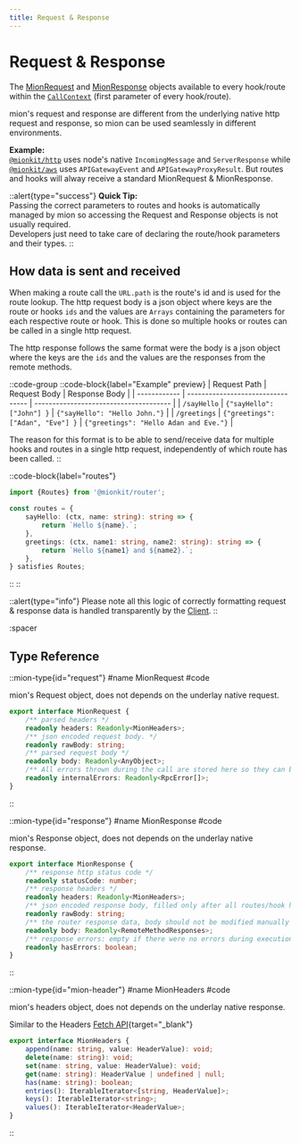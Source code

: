 ```yaml
---
title: Request & Response
---
```


# Request & Response

The [MionRequest](#request) and [MionResponse](#response) objects available to every hook/route within the [`CallContext`](./3.call-context.md) (first parameter of every hook/route).

mion's request  and response are different from the underlying native http request and response, so mion can be used seamlessly in different environments.

**Example:**    
[`@mionkit/http`](../3.platforms/1.node-js.md) uses node's native `IncomingMessage` and `ServerResponse` while [`@mionkit/aws`](../3.platforms/3.aws-lambda.md) uses `APIGatewayEvent` and `APIGatewayProxyResult`. But routes and hooks will alway receive a standard MionRequest & MionResponse.


::alert{type="success"}
**Quick Tip:**
<br>
Passing the correct parameters to routes and hooks is automatically managed by mion so accessing the Request and Response objects is not usually required.
<br>
Developers just need to take care of declaring the route/hook parameters and their types.
::

## How data is sent and received

When making a route call the `URL.path` is the route's id and is used for the route lookup. The http request body is a json object where keys are the route or hooks `ids` and the values are `Arrays` containing the parameters for each respective route or hook. This is done so multiple hooks or routes can be called in a single http request.

The http response follows the same format were the body is a json object where the keys are the `ids` and the values are the responses from the remote methods.

::code-group
::code-block{label="Example" preview}
| Request Path | Request Body                      | Response Body                          |
| ------------ | --------------------------------- | -------------------------------------- |
| `/sayHello`  | `{"sayHello": ["John"] }`         | `{"sayHello": "Hello John."}`          |
| `/greetings` | `{"greetings": ["Adan", "Eve"] }` | `{"greetings": "Hello Adan and Eve."}` |

The reason for this format is to be able to send/receive data for multiple hooks and routes in a single http request, independently of which route has been called.
::

::code-block{label="routes"}
<!-- embedme ../../../packages/router/examples/req-resp.routes.ts -->
```ts
import {Routes} from '@mionkit/router';

const routes = {
    sayHello: (ctx, name: string): string => {
        return `Hello ${name}.`;
    },
    greetings: (ctx, name1: string, name2: string): string => {
        return `Hello ${name1} and ${name2}.`;
    },
} satisfies Routes;

```
::
::

::alert{type="info"}
Please note all this logic of correctly formatting request & response data is handled transparently by the [Client](./4.client.md).
::


:spacer

## Type Reference

::mion-type{id="request"}
#name
MionRequest
#code

mion's Request object, does not depends on the underlay native request.

<!-- embedme ../../../packages/router/src/types/context.ts#L31-L40 -->
```ts
export interface MionRequest {
    /** parsed headers */
    readonly headers: Readonly<MionHeaders>;
    /** json encoded request body. */
    readonly rawBody: string;
    /** parsed request body */
    readonly body: Readonly<AnyObject>;
    /** All errors thrown during the call are stored here so they can bee logged or handler by a some error handler hook */
    readonly internalErrors: Readonly<RpcError[]>;
}
```
::


::mion-type{id="response"}
#name
MionResponse
#code

mion's Response object, does not depends on the underlay native response.

<!-- embedme ../../../packages/router/src/types/context.ts#L43-L54 -->
```ts
export interface MionResponse {
    /** response http status code */
    readonly statusCode: number;
    /** response headers */
    readonly headers: Readonly<MionHeaders>;
    /** json encoded response body, filled only after all routes/hook has ben finalized. */
    readonly rawBody: string;
    /** the router response data, body should not be modified manually so marked as Read Only */
    readonly body: Readonly<RemoteMethodResponses>;
    /** response errors: empty if there were no errors during execution */
    readonly hasErrors: boolean;
}
```
::


::mion-type{id="mion-header"}
#name
MionHeaders
#code

mion's headers object, does not depends on the underlay native response.

Similar to the Headers [Fetch API](https://developer.mozilla.org/en-US/docs/Web/API/Headers){target="_blank"}

<!-- embedme ../../../packages/router/src/types/context.ts#L60-L69 -->
```ts
export interface MionHeaders {
    append(name: string, value: HeaderValue): void;
    delete(name: string): void;
    set(name: string, value: HeaderValue): void;
    get(name: string): HeaderValue | undefined | null;
    has(name: string): boolean;
    entries(): IterableIterator<[string, HeaderValue]>;
    keys(): IterableIterator<string>;
    values(): IterableIterator<HeaderValue>;
}
```
::


